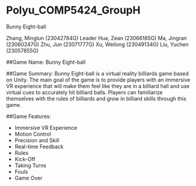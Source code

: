 # Polyu_COMP5424_GroupH
Bunny Eight-ball

Zhang, Minglun (23042784G) Leader
Hua, Zean (23066185G)
Ma, Jingran (23060247G)
Zhu, Jun (23071777G)
Xu, Weilong (23049134G)
Liu, Yuchen (23057855G)

##Game Name: 
Bunny Eight-ball

##Game Summary:
Bunny Eight-ball is a virtual reality billiards game based on Unity. The main goal of the game is to provide players with an immersive VR experience that will make them feel like they are in a billiard hall and use virtual cues to accurately hit billiard balls. Players can familiarize themselves with the rules of billiards and grow in billiard skills through this game.

##Game Features:
* Immersive VR Experience
* Motion Control
* Precision and Skill
* Real-time Feedback
* Rules
* Kick-Off
* Taking Turns
* Fouls
* Game Over
